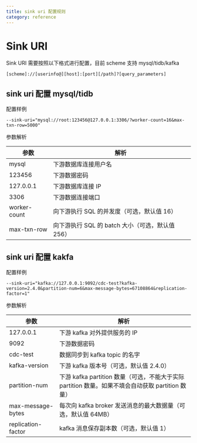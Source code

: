 ```yaml
---
title: sink uri 配置规则
category: reference
---
```


# Sink URI

Sink URI 需要按照以下格式进行配置，目前 scheme 支持 mysql/tidb/kafka

```
[scheme]://[userinfo@][host]:[port][/path]?[query_parameters]
```

## sink uri 配置 mysql/tidb

配置样例

```
--sink-uri="mysql://root:123456@127.0.0.1:3306/?worker-count=16&max-txn-row=5000"
```

参数解析

| 参数         | 解析                                             |
| ------------ | ------------------------------------------------ |
| mysql        | 下游数据库连接用户名                             |
| 123456       | 下游数据密码                                     |
| 127.0.0.1    | 下游数据库连接 IP                                |
| 3306         | 下游数据连接端口                                 |
| worker-count | 向下游执行 SQL 的并发度（可选，默认值 16）       |
| max-txn-row  | 向下游执行 SQL 的 batch 大小（可选，默认值 256） |

## sink uri 配置 kakfa

配置样例

```
--sink-uri="kafka://127.0.0.1:9092/cdc-test?kafka-version=2.4.0&partition-num=6&max-message-bytes=67108864&replication-factor=1"
```

参数解析

| 参数               | 解析                                                         |
| ------------------ | ------------------------------------------------------------ |
| 127.0.0.1          | 下游 kafka 对外提供服务的 IP                                 |
| 9092               | 下游数据密码                                                 |
| cdc-test           | 数据同步到 kafka topic 的名字                                |
| kafka-version      | 下游 kafka 版本号（可选，默认值 2.4.0）                      |
| partition-num      | 下游 kafka partition 数量（可选，不能大于实际 partition 数量。如果不填会自动获取 partition 数量） |
| max-message-bytes  | 每次向 kafka broker 发送消息的最大数据量（可选，默认值 64MB） |
| replication-factor | kafka 消息保存副本数（可选，默认值 1）                       |
